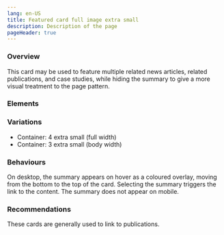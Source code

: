 ```yaml
---
lang: en-US
title: Featured card full image extra small
description: Description of the page
pageHeader: true
---
```


### Overview
This card may be used to feature multiple related news articles, related publications, and case studies, while hiding the summary to give a more visual treatment to the page pattern.

### Elements
<PreviewImage :image="$withBase('/images/featured-full-xs.png')" :contents="[{ x: 16, y: 61, title: 'Title', text: 'Featured card xs title' }, { x: 5, y: 81, title: 'Link Arrow', text: 'Featured card xs link arrow' }, { x: 34, y: 59, title: 'Date', text: 'Featured card xs date'}, { x: 60, y: 61, title: 'Summary hover text', text: 'Featured card xs summary text when hovered'}]">
<template #code>
<CodeGroup>
  <CodeGroupItem title="HTML">

```html
<a href="#" class="card event-card" style="background-image: url('/images/cards-sample-2.png');">
    <div class="card-body">
        <h5 class="card-subtitle">14 Feb 2022</h5>
        <div class="card-title">
            <span>Dark Energy Survey Evolves or a longer title with three lines</span>
            <span v-html="linkArrowRight"></span>
        </div>
    </div>
    <div class="card-summary">
        <p>Lorem ipsum dolor sit amet, consectetur adipiscing elit. Faucibus amet, duis nisl facilisi. Cursus massa diam volutpat vitae vulputate tellus nibh. Faucibus amet, duis nisl facilisi. Cursus massa diam volutpat vitae vulputate tellus nibh.</p>
    </div>
</a>
```

  </CodeGroupItem>
</CodeGroup>
</template>
</PreviewImage>

### Variations
<div>
    <ul>
        <li>Container: 4 extra small (full width)</li>
        <li>Container: 3 extra small (body width)</li>
    </ul>
</div>

### Behaviours
On desktop, the summary appears on hover as a coloured overlay, moving from the bottom to the top of the card. Selecting the summary triggers the link to the content. The summary does not appear on mobile.

### Recommendations
These cards are generally used to link to publications.